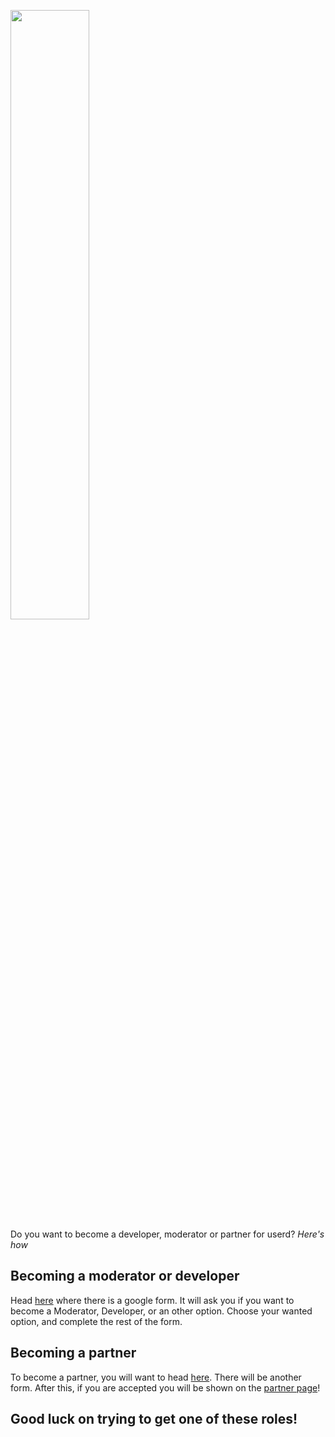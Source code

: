 <img src="https://repository-images.githubusercontent.com/330674596/6ee16400-599b-11eb-96f6-7cdc42ba99db" width="50%"><br>
Do you want to become a developer, moderator or partner for userd? *Here's how*

## Becoming a moderator or developer
Head [here](https://userd.xyz/apply) where there is a google form. It will ask you if you want to become a Moderator, Developer, or an other option. Choose your wanted option, and complete the rest of the form.

## Becoming a partner
To become a partner, you will want to head [here](https://userd.xyz/partner). There will be another form. After this, if you are accepted you will be shown on the [partner page](https://userd.xyz/partners)!

## Good luck on trying to get one of these roles!
